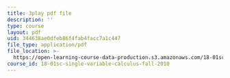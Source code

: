 ```yaml
---
title: 3play pdf file
description: ''
type: course
layout: pdf
uid: 344638ae0dfeb86f4fab4facc7a1c447
file_type: application/pdf
file_location: >-
  https://open-learning-course-data-production.s3.amazonaws.com/18-01sc-single-variable-calculus-fall-2010/344638ae0dfeb86f4fab4facc7a1c447_MK_0QHbUnIA.pdf
course_id: 18-01sc-single-variable-calculus-fall-2010
---
```

